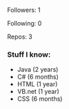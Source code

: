 Followers: 1

Following: 0

Repos: 3

### Stuff I know:

- Java (2 years)
- C# (6 months)
- HTML (1 year)
- VB.net (1 year)
- CSS (6 months)
